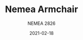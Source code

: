 ---
designer: "Cmp Design"
description: "Nemea%20collection%20design%20recalls%20the%20idea%20of%20a%20classic%20gracefulness%20molded%20by%20time%20and%20history.%20Ash%20veneered%20plywood%20armchair%20with%20upholstered%20seat%20and%20shaped%20backrest%2C%20that%20allows%20to%20hang%20it%20on%20the%20table.%20Solid%20ash%20wood%20legs%20and%20die-cast%20aluminium%20frame."
image_primary: "img/Nemea_2826_01_zoom.jpg"
image_secondary: "img/Nemea_2826_02_zoom.jpg"
manufacturer: "Pedrali"
href: "https://www.pedrali.it/en/products/catalog/Chair-NEMEA-2826/"
subtitle: "NEMEA 2826"
tags: 
  - "Pedrali"
  - "Chairs"
title: "Nemea Armchair"
category: "Chairs"
slug: "/manufacturers/pedrali/chairs/cmp-design-nemea-armchair"
date: "2021-02-18"
---
